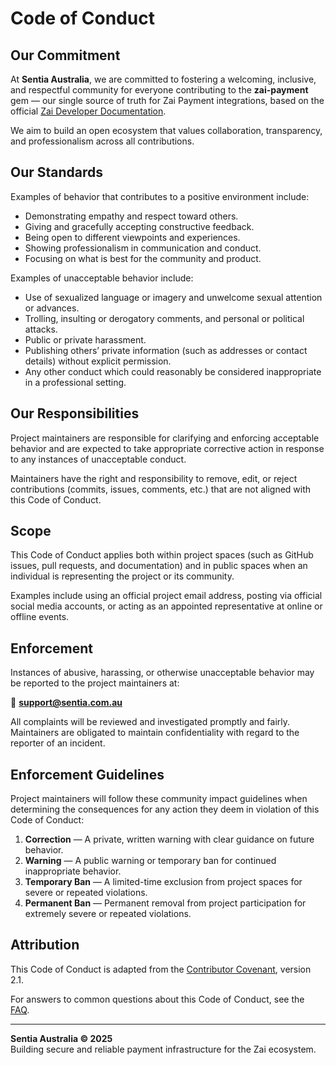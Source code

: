 # Code of Conduct

## Our Commitment

At **Sentia Australia**, we are committed to fostering a welcoming, inclusive, and respectful community for everyone contributing to the **zai-payment** gem — our single source of truth for Zai Payment integrations, based on the official [Zai Developer Documentation](https://developer.hellozai.com/docs/introduction).

We aim to build an open ecosystem that values collaboration, transparency, and professionalism across all contributions.

## Our Standards

Examples of behavior that contributes to a positive environment include:

- Demonstrating empathy and respect toward others.
- Giving and gracefully accepting constructive feedback.
- Being open to different viewpoints and experiences.
- Showing professionalism in communication and conduct.
- Focusing on what is best for the community and product.

Examples of unacceptable behavior include:

- Use of sexualized language or imagery and unwelcome sexual attention or advances.
- Trolling, insulting or derogatory comments, and personal or political attacks.
- Public or private harassment.
- Publishing others’ private information (such as addresses or contact details) without explicit permission.
- Any other conduct which could reasonably be considered inappropriate in a professional setting.

## Our Responsibilities

Project maintainers are responsible for clarifying and enforcing acceptable behavior and are expected to take appropriate corrective action in response to any instances of unacceptable conduct.

Maintainers have the right and responsibility to remove, edit, or reject contributions (commits, issues, comments, etc.) that are not aligned with this Code of Conduct.

## Scope

This Code of Conduct applies both within project spaces (such as GitHub issues, pull requests, and documentation) and in public spaces when an individual is representing the project or its community.

Examples include using an official project email address, posting via official social media accounts, or acting as an appointed representative at online or offline events.

## Enforcement

Instances of abusive, harassing, or otherwise unacceptable behavior may be reported to the project maintainers at:

📧 **support@sentia.com.au**

All complaints will be reviewed and investigated promptly and fairly.  
Maintainers are obligated to maintain confidentiality with regard to the reporter of an incident.

## Enforcement Guidelines

Project maintainers will follow these community impact guidelines when determining the consequences for any action they deem in violation of this Code of Conduct:

1. **Correction** — A private, written warning with clear guidance on future behavior.
2. **Warning** — A public warning or temporary ban for continued inappropriate behavior.
3. **Temporary Ban** — A limited-time exclusion from project spaces for severe or repeated violations.
4. **Permanent Ban** — Permanent removal from project participation for extremely severe or repeated violations.

## Attribution

This Code of Conduct is adapted from the [Contributor Covenant](https://www.contributor-covenant.org), version 2.1.

For answers to common questions about this Code of Conduct, see the [FAQ](https://www.contributor-covenant.org/faq).

---

**Sentia Australia © 2025**  
Building secure and reliable payment infrastructure for the Zai ecosystem.
